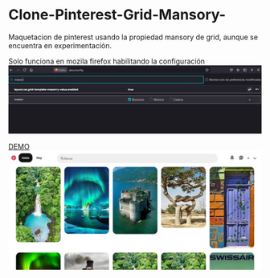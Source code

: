 # Clone-Pinterest-Grid-Mansory-
Maquetacion de pinterest usando la propiedad mansory de grid, aunque se encuentra en experimentación.

Solo funciona en mozila firefox habilitando la configuración 
![](img/config%20Mozila.JPG)

 [DEMO](https://yauris12.github.io/Clone-Pinterest-Grid-Mansory)
![](img/PinterestResponsive.JPG)

